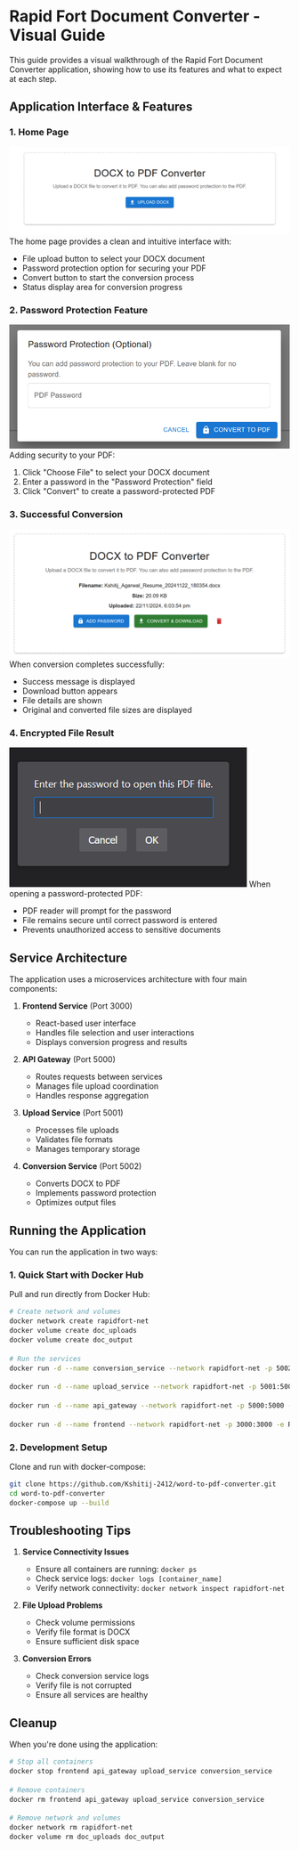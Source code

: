 # Rapid Fort Document Converter - Visual Guide

This guide provides a visual walkthrough of the Rapid Fort Document Converter application, showing how to use its features and what to expect at each step.

## Application Interface & Features

### 1. Home Page
![Home Page](screenshots/home-page.png)
The home page provides a clean and intuitive interface with:
- File upload button to select your DOCX document
- Password protection option for securing your PDF
- Convert button to start the conversion process
- Status display area for conversion progress

### 2. Password Protection Feature
![Password Protection](screenshots/password-protection-feature.png)
Adding security to your PDF:
1. Click "Choose File" to select your DOCX document
2. Enter a password in the "Password Protection" field
3. Click "Convert" to create a password-protected PDF

### 3. Successful Conversion
![Successful Conversion](screenshots/successfull-conversion.png)
When conversion completes successfully:
- Success message is displayed
- Download button appears
- File details are shown
- Original and converted file sizes are displayed

### 4. Encrypted File Result
![Encrypted File](screenshots/encrypted-file.png)
When opening a password-protected PDF:
- PDF reader will prompt for the password
- File remains secure until correct password is entered
- Prevents unauthorized access to sensitive documents

## Service Architecture

The application uses a microservices architecture with four main components:

1. **Frontend Service** (Port 3000)
   - React-based user interface
   - Handles file selection and user interactions
   - Displays conversion progress and results

2. **API Gateway** (Port 5000)
   - Routes requests between services
   - Manages file upload coordination
   - Handles response aggregation

3. **Upload Service** (Port 5001)
   - Processes file uploads
   - Validates file formats
   - Manages temporary storage

4. **Conversion Service** (Port 5002)
   - Converts DOCX to PDF
   - Implements password protection
   - Optimizes output files

## Running the Application

You can run the application in two ways:

### 1. Quick Start with Docker Hub
Pull and run directly from Docker Hub:
```bash
# Create network and volumes
docker network create rapidfort-net
docker volume create doc_uploads
docker volume create doc_output

# Run the services
docker run -d --name conversion_service --network rapidfort-net -p 5002:5002 -v doc_uploads:/app/uploads -v doc_output:/app/output -e FLASK_ENV=development -e OUTPUT_FOLDER=/app/output kshitijagarwal24/rapidfort-backend:conversion-service

docker run -d --name upload_service --network rapidfort-net -p 5001:5001 -v doc_uploads:/app/uploads -e FLASK_ENV=development -e UPLOAD_FOLDER=/app/uploads kshitijagarwal24/rapidfort-backend:upload-service

docker run -d --name api_gateway --network rapidfort-net -p 5000:5000 -v doc_uploads:/app/uploads -v doc_output:/app/output -e FLASK_ENV=development -e UPLOAD_SERVICE_URL=http://upload_service:5001 -e CONVERSION_SERVICE_URL=http://conversion_service:5002 kshitijagarwal24/rapidfort-backend:api-gateway

docker run -d --name frontend --network rapidfort-net -p 3000:3000 -e REACT_APP_API_URL=http://localhost:5000/api kshitijagarwal24/rapidfort-frontend:latest
```

### 2. Development Setup
Clone and run with docker-compose:
```bash
git clone https://github.com/Kshitij-2412/word-to-pdf-converter.git
cd word-to-pdf-converter
docker-compose up --build
```

## Troubleshooting Tips

1. **Service Connectivity Issues**
   - Ensure all containers are running: `docker ps`
   - Check service logs: `docker logs [container_name]`
   - Verify network connectivity: `docker network inspect rapidfort-net`

2. **File Upload Problems**
   - Check volume permissions
   - Verify file format is DOCX
   - Ensure sufficient disk space

3. **Conversion Errors**
   - Check conversion service logs
   - Verify file is not corrupted
   - Ensure all services are healthy

## Cleanup

When you're done using the application:
```bash
# Stop all containers
docker stop frontend api_gateway upload_service conversion_service

# Remove containers
docker rm frontend api_gateway upload_service conversion_service

# Remove network and volumes
docker network rm rapidfort-net
docker volume rm doc_uploads doc_output
